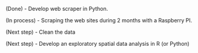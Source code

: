 (Done) - Develop web scraper in Python.

(In process) - Scraping the web sites during 2 months with a Raspberry PI.

(Next step) - Clean the data

(Next step) - Develop an exploratory spatial data analysis in R (or Python)
